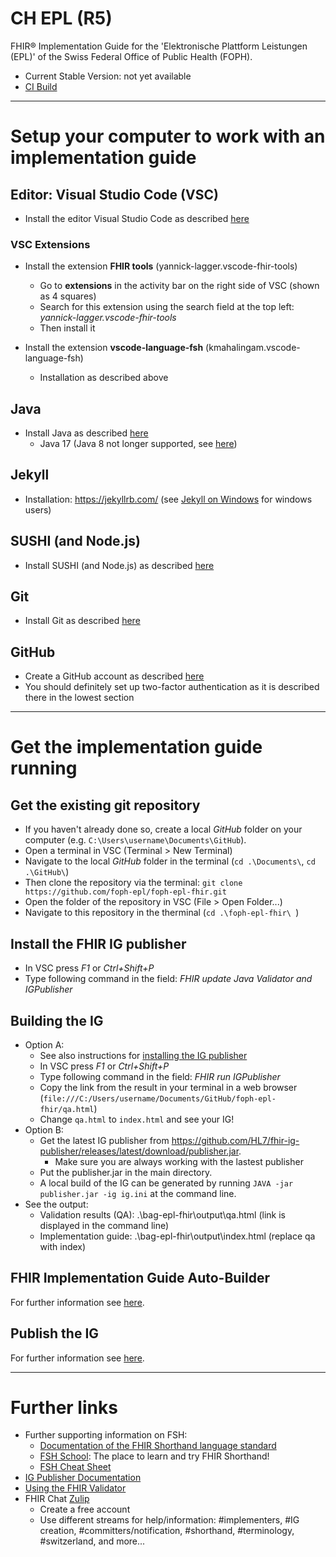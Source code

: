 # CH EPL (R5)
FHIR® Implementation Guide for the 'Elektronische Plattform Leistungen (EPL)' of the Swiss Federal Office of Public Health (FOPH).

* Current Stable Version: not yet available
* [CI Build](https://bageplstoragepoc.z1.web.core.windows.net/)

***************************

# Setup your computer to work with an implementation guide

## Editor: Visual Studio Code (VSC)
* Install the editor Visual Studio Code as described [here](https://code.visualstudio.com/docs/setup/setup-overview)

### VSC Extensions
* Install the extension **FHIR tools** (yannick-lagger.vscode-fhir-tools)
  * Go to **extensions** in the activity bar on the right side of VSC (shown as 4 squares)
  * Search for this extension using the search field at the top left: *yannick-lagger.vscode-fhir-tools*
  * Then install it

* Install the extension **vscode-language-fsh** (kmahalingam.vscode-language-fsh)
  * Installation as described above

## Java
* Install Java as described [here](https://www.java.com/en/download/help/download_options.html)
   * Java 17 (Java 8 not longer supported, see [here](https://chat.fhir.org/#narrow/stream/179294-committers.2Fannounce/topic/Java.208.20no.20longer.20supported))

## Jekyll
* Installation: https://jekyllrb.com/ (see [Jekyll on Windows](http://jekyll-windows.juthilo.com/2-jekyll-gem/) for windows users)

## SUSHI (and Node.js)
* Install SUSHI (and Node.js) as described [here](https://fshschool.org/docs/sushi/installation/)

## Git
* Install Git as described [here](https://git-scm.com/book/en/v2/Getting-Started-Installing-Git)

## GitHub
* Create a GitHub account as described [here](https://git-scm.com/book/en/v2/GitHub-Account-Setup-and-Configuration)
* You should definitely set up two-factor authentication as it is described there in the lowest section

***************************

# Get the implementation guide running 
## Get the existing git repository
* If you haven't already done so, create a local *GitHub* folder on your computer (e.g. `C:\Users\username\Documents\GitHub`).
* Open a terminal in VSC (Terminal > New Terminal)
* Navigate to the local *GitHub* folder in the terminal (`cd .\Documents\`, `cd .\GitHub\`)
* Then clone the repository via the terminal: `git clone https://github.com/foph-epl/foph-epl-fhir.git`
* Open the folder of the repository in VSC (File > Open Folder...)
* Navigate to this repository in the therminal (`cd .\foph-epl-fhir\ `)

## Install the FHIR IG publisher
* In VSC press *F1* or *Ctrl+Shift+P*
* Type following command in the field: *FHIR update Java Validator and IGPublisher*

## Building the IG
* Option A:
   * See also instructions for [installing the IG publisher](#install-the-fhir-ig-publisher)
   * In VSC press *F1* or *Ctrl+Shift+P*
   * Type following command in the field: *FHIR run IGPublisher*
   * Copy the link from the result in your terminal in a web browser (`file:///C:/Users/username/Documents/GitHub/foph-epl-fhir/qa.html`)
   * Change `qa.html` to `index.html` and see your IG!
* Option B:   
   * Get the latest IG publisher from https://github.com/HL7/fhir-ig-publisher/releases/latest/download/publisher.jar. 
      * Make sure you are always working with the lastest publisher 
   * Put the publisher.jar in the main directory.
   * A local build of the IG can be generated by running `JAVA -jar publisher.jar -ig ig.ini` at the command line.
* See the output:
   * Validation results (QA): .\bag-epl-fhir\output\qa.html (link is displayed in the command line)
   * Implementation guide: .\bag-epl-fhir\output\index.html (replace qa with index)

## FHIR Implementation Guide Auto-Builder
For further information see [here](https://github.com/FHIR/auto-ig-builder#fhir-implementation-guide-auto-builder).

## Publish the IG
For further information see [here](https://github.com/ahdis/k8s-fhir.ch#publish-an-implementation-guide-ch-xyz-with-a-version-eg-010).

***************************

# Further links
* Further supporting information on FSH:
   * [Documentation of the FHIR Shorthand language standard](http://hl7.org/fhir/uv/shorthand/)
   * [FSH School](https://fshschool.org/): The place to learn and try FHIR Shorthand!
   * [FSH Cheat Sheet](http://build.fhir.org/ig/HL7/fhir-shorthand/FSHQuickReference.pdf)
* [IG Publisher Documentation](https://confluence.hl7.org/display/FHIR/IG+Publisher+Documentation)
* [Using the FHIR Validator](https://confluence.hl7.org/display/FHIR/Using+the+FHIR+Validator)
* FHIR Chat [Zulip](chat.fhir.org)
  * Create a free account
  * Use different streams for help/information: #implementers, #IG creation, #committers/notification, #shorthand, #terminology, #switzerland, and more...
